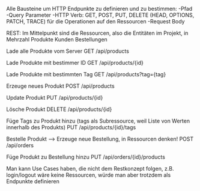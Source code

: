 Alle Bausteine um HTTP Endpunkte zu definieren und zu bestimmen: 
-Pfad
-Query Parameter 
-HTTP Verb: GET, POST, PUT, DELETE (HEAD, OPTIONS, PATCH, TRACE) für die Operationen auf den Ressourcen
-Request Body

REST: Im Mittelpunkt sind die Ressourcen, also die Entitäten im Projekt, in Mehrzahl
Produkte 
Kunden
Bestellungen

Lade alle Produkte vom Server 
GET /api/products

Lade Produkte mit bestimmer ID
GET /api/products/{id}

Lade Produkte mit bestimmten Tag
GET /api/products?tag={tag}

Erzeuge neues Produkt
POST /api/products

Update Produkt
PUT /api/products/{id}

Lösche Produkt
DELETE /api/products/{id}

Füge Tags zu Produkt hinzu (tags als Subressource, weil Liste von Werten innerhalb des Produkts)
PUT /api/products/{id}/tags

Bestelle Produkt --> Erzeuge neue Bestellung, in Ressourcen denken!
POST /api/orders

Füge Produkt zu Bestellung hinzu
PUT /api/orders/{id}/products

Man kann Use Cases haben, die nicht dem Restkonzept folgen, z.B. login/logout wäre keine Ressourcen, würde man aber trotzdem
als Endpunkte definieren